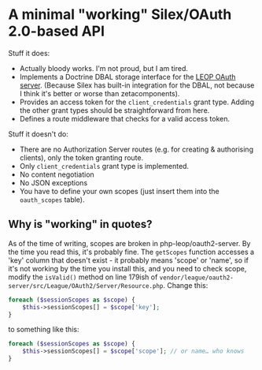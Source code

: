 # A minimal "working" Silex/OAuth 2.0-based API

Stuff it does:

* Actually bloody works. I'm not proud, but I am tired.
* Implements a Doctrine DBAL storage interface for the [LEOP OAuth server](https://github.com/php-loep/oauth2-server). (Because Silex has built-in integration for the DBAL, not because I think it's better or worse than zetacomponents).
* Provides an access token for the `client_credentials` grant type. Adding the other grant types should be straightforward from here. 
* Defines a route middleware that checks for a valid access token.

Stuff it doesn't do:

* There are no Authorization Server routes (e.g. for creating & authorising clients), only the token granting route.
* Only `client_credentials` grant type is implemented.
* No content negotiation
* No JSON exceptions
* You have to define your own scopes (just insert them into the `oauth_scopes` table).

## Why is "working" in quotes?

As of the time of writing, scopes are broken in php-leop/oauth2-server. By the time you read this, it's probably fine. The `getScopes` function accesses a 'key' column that doesn't exist - it probably means 'scope' or 'name', so if it's not working by the time you install this, and you need to check scope, modify the `isValid()` method on line 179ish of `vendor/league/oauth2-server/src/League/OAuth2/Server/Resource.php`. Change this:

```php
foreach ($sessionScopes as $scope) {
    $this->sessionScopes[] = $scope['key'];
}
```

to something like this:

```php
foreach ($sessionScopes as $scope) {
    $this->sessionScopes[] = $scope['scope']; // or name… who knows
}
```

